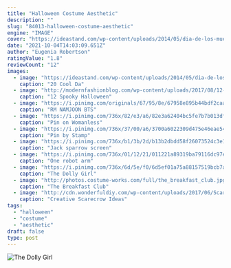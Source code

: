 ```yaml
---
title: "Halloween Costume Aesthetic"
description: ""
slug: "84013-halloween-costume-aesthetic"
engine: "IMAGE"
cover: "https://ideastand.com/wp-content/uploads/2014/05/dia-de-los-muertos/6-sugar-skull-makeup.jpg"
date: "2021-10-04T14:03:09.651Z"
author: "Eugenia Robertson"
ratingValue: "1.8"
reviewCount: "12"
images:
  - image: "https://ideastand.com/wp-content/uploads/2014/05/dia-de-los-muertos/6-sugar-skull-makeup.jpg"
    caption: "20 Cool Da"
  - image: "http://modernfashionblog.com/wp-content/uploads/2017/08/12-Spooky-Halloween-Devil-Makeup-Ideas-For-Girls-Women-2017-10.jpg"
    caption: "12 Spooky Halloween"
  - image: "https://i.pinimg.com/originals/67/95/8e/67958e895b44bdf2caa3f4af1791f3a9.jpg"
    caption: "RM NAMJOON BTS"
  - image: "https://i.pinimg.com/736x/82/e3/a6/82e3a62404bc5fe7b7b013df9847d989.jpg"
    caption: "Pin on Womanless"
  - image: "https://i.pinimg.com/736x/37/00/a6/3700a6022309d475e46eae54f267f2f1--balance-board-nato.jpg"
    caption: "Pin by Stamp"
  - image: "https://i.pinimg.com/736x/b1/3b/2d/b13b2dbdd58f26073524c3e19df90c3a.jpg"
    caption: "Jack sparrow screen"
  - image: "https://i.pinimg.com/736x/01/12/21/011221a89319ba79116dc97e049c43d7--robot-arm-steampunk-robots.jpg"
    caption: "One robot arm"
  - image: "https://i.pinimg.com/736x/6d/5e/f0/6d5ef01a75a88157519bcb7a059ea811.jpg"
    caption: "The Dolly Girl"
  - image: "http://photos.costume-works.com/full/the_breakfast_club.jpg"
    caption: "The Breakfast Club"
  - image: "http://cdn.wonderfuldiy.com/wp-content/uploads/2017/06/Scarecrow-candy-bags.jpg"
    caption: "Creative Scarecrow Ideas"
tags:
  - "halloween"
  - "costume"
  - "aesthetic"
draft: false
type: post
---
```



![The Dolly Girl](https://i.pinimg.com/736x/6d/5e/f0/6d5ef01a75a88157519bcb7a059ea811.jpg "The Dolly Girl")


<!--inArticleAds-->

<!--galleryOne-->


<!--inArticleAds-->

<!--galleryTwo-->


<!--galleryThree-->

